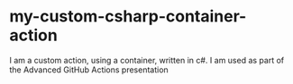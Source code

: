 # my-custom-csharp-container-action
I am a custom action, using a container, written in c#. I am used as part of the Advanced GitHub Actions presentation
